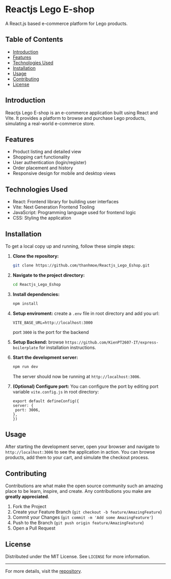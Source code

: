 # Reactjs Lego E-shop

A React.js based e-commerce platform for Lego products.

## Table of Contents

- [Introduction](#introduction)
- [Features](#features)
- [Technologies Used](#technologies-used)
- [Installation](#installation)
- [Usage](#usage)
- [Contributing](#contributing)
- [License](#license)

## Introduction

Reactjs Lego E-shop is an e-commerce application built using React and Vite. It provides a platform to browse and purchase Lego products, simulating a real-world e-commerce store.

## Features

- Product listing and detailed view
- Shopping cart functionality
- User authentication (login/register)
- Order placement and history
- Responsive design for mobile and desktop views

## Technologies Used

- React: Frontend library for building user interfaces
- Vite: Next Generation Frontend Tooling
- JavaScript: Programming language used for frontend logic
- CSS: Styling the application

## Installation

To get a local copy up and running, follow these simple steps:

1. **Clone the repository:**

   ```bash
   git clone https://github.com/thanhmoe/Reactjs_Lego_Eshop.git
   ```

2. **Navigate to the project directory:**

   ```bash
   cd Reactjs_Lego_Eshop
   ```

3. **Install dependencies:**

   ```bash
   npm install
   ```

4. **Setup enviroment:**
   create a `.env` file in root directory and add you url:

   ```plaintext
   VITE_BASE_URL=http://localhost:3000
   ```

   port `3000` is the port for the backend

5. **Setup Backend:**
   browse `https://github.com/KienPT2607-IT/express-boilerplate` for installation instructions.

6. **Start the development server:**

   ```bash
   npm run dev
   ```

   The server should now be running at `http://localhost:3006`.

7. **(Optional) Configure port:**
   You can configure the port by editing port variable `vite.config.js` in root directory:

   ```plaintext
   export default defineConfig({
   server: {
    port: 3006,
   },
   })
   ```

## Usage

After starting the development server, open your browser and navigate to `http://localhost:3006` to see the application in action. You can browse products, add them to your cart, and simulate the checkout process.

## Contributing

Contributions are what make the open source community such an amazing place to be learn, inspire, and create. Any contributions you make are **greatly appreciated**.

1. Fork the Project
2. Create your Feature Branch (`git checkout -b feature/AmazingFeature`)
3. Commit your Changes (`git commit -m 'Add some AmazingFeature'`)
4. Push to the Branch (`git push origin feature/AmazingFeature`)
5. Open a Pull Request

## License

Distributed under the MIT License. See `LICENSE` for more information.

---

For more details, visit the [repository](https://github.com/thanhmoe/Reactjs_Lego_Eshop).
